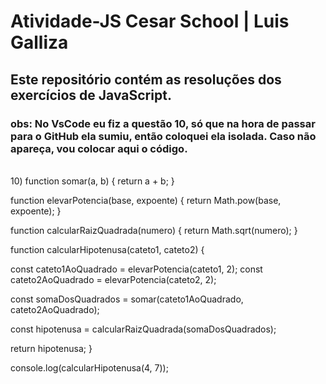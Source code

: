 # Atividade-JS Cesar School | Luis Galliza

## Este repositório contém as resoluções dos exercícios de JavaScript.
### obs:  No VsCode eu fiz a questão 10, só que na hora de passar para o GitHub ela sumiu, então coloquei ela isolada. Caso não apareça, vou colocar aqui o código.
<br/>
10) function somar(a, b) {
  return a + b;
}

function elevarPotencia(base, expoente) {
  return Math.pow(base, expoente);
}

function calcularRaizQuadrada(numero) {
  return Math.sqrt(numero);
}

function calcularHipotenusa(cateto1, cateto2) {

  const cateto1AoQuadrado = elevarPotencia(cateto1, 2);
  const cateto2AoQuadrado = elevarPotencia(cateto2, 2);

  const somaDosQuadrados = somar(cateto1AoQuadrado, cateto2AoQuadrado);

  const hipotenusa = calcularRaizQuadrada(somaDosQuadrados);

  return hipotenusa;
}

console.log(calcularHipotenusa(4, 7));
